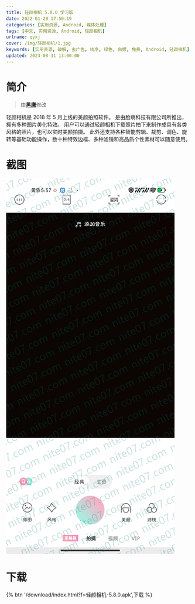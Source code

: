 ```yaml
---
title: 轻颜相机 5.8.0 学习版
date: 2022-01-20 17:50:19
categories: [实用资源, Android, 媒体处理]
tags: [中文, 实用资源, Android, 轻颜相机]
urlname: qyxj
cover: /img/轻颜相机/1.jpg
keywords: [实用资源, 破解, 去广告, 纯净, 绿色, 白嫖, 免费, Android, 轻颜相机]
updated: 2023-08-31 13:00:00
---
```


# 简介

> 由[**黑鹰**](/laiyuan)修改

轻颜相机是 2018 年 5 月上线的美颜拍照软件。 是由脸萌科技有限公司所推出，拥有多种图片美化特效。 用户可以通过轻颜相机下载照片拍下来制作成具有各类风格的照片，也可以实时美颜拍摄。 此外还支持各种智能剪辑、裁剪、调色、旋转等基础功能操作，数十种特效边框、多种滤镜和高品质个性素材可以随意使用。

# 截图

![](/img/轻颜相机/2.jpg)

# 下载

{% btn '/download/index.html?f=轻颜相机-5.8.0.apk',下载 %}

